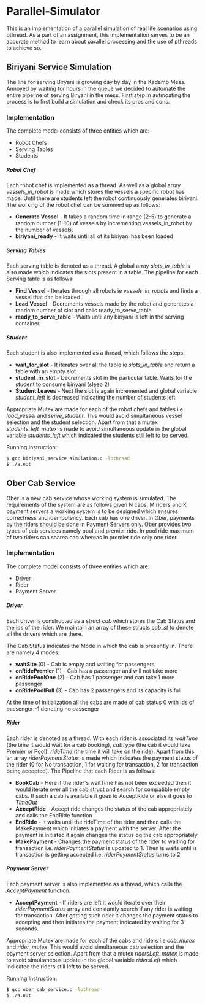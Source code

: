 # Parallel-Simulator

This is an implementation of a parallel simulation of real life scenarios using pthread. As a part of an assignment, this implementation serves to be an accurate method to learn about parallel processing and the use of pthreads to achieve so.

## Biriyani Service Simulation
The line for serving Biryani is growing day by day in the Kadamb Mess. Annoyed by waiting for hours in the queue we decided to automate the entire pipeline of serving Biryani in the mess. First step in autmoating the process is to first build a simulation and check its pros and cons.

### Implementation
The complete model consists of three entities which are:
 - Robot Chefs
 - Serving Tables
 - Students

##### Robot Chef
Each robot chef is implemented as a thread. As well as a global array *vessels_in_robot* is made which stores the vessels a specific robot has made. Until there are students left the robot continuously generates biriyani. The working of the robot chef can be summed up as follows:

 - **Generate Vessel** - It takes a random time in range (2-5) to generate a random number (1-10) of vessels by incrementing vessels_in_robot by the number of vessels.
 - **biriyani_ready** - It waits until all of its biriyani has been loaded

##### Serving Tables
Each serving table is denoted as a thread. A global array *slots_in_table* is also made which indicates the slots present in a table.
The pipeline for each Serving table is as follows:

 - **Find Vessel** - Iterates through all robots ie *vessels_in_robots* and finds a vessel that can be loaded
 - **Load Vessel** - Decrements vessels made by the robot and generates a random number of slot and calls ready_to_serve_table
 - **ready_to_serve_table** - Waits until any biriyani is left in the serving container.

##### Student
Each student is also implemented as a thread, which follows the steps:

 - **wait_for_slot** - It iterates over all the table ie *slots_in_table* and return a table with an empty slot
 - **student_in_slot** - Decrements slot in the particular table. Waits for the student to consume biriyani (sleep 2)
 - **Student Leaves** - Next the slot is again incremented and global variable *student_left* is decreased indicating the number of students left

Appropriate Mutex are made for each of the robot chefs and tables i.e *load_vessel* and *serve_student*. This would avoid simultaneous vessel selection and the student selection. Apart from that a mutex *students_left_mutex* is made to avoid simultaneous update in the global variable *students_left* which indicated the students still left to be served.

Running Instruction:

```sh
$ gcc biriyani_service_simulation.c -lpthread
$ ./a.out
```

## Ober Cab Service
Ober is a new cab service whose working system is simulated. The requirements of the system are as follows given N cabs, M riders and K payment servers a working system is to be designed which ensures correctness and idempotency. Each cab has one driver. In Ober, payments by the riders should be done in Payment Servers only. Ober provides two types of cab services namely pool and premier ride. In pool ride maximum of two riders can sharea cab whereas in premier ride only one rider.

### Implementation
The complete model consists of three entities which are:
 - Driver
 - Rider
 - Payment Server

##### Driver
Each driver is constructed as a struct *cab* which stores the Cab Status and the ids of the rider. We maintain an array of these structs *cab_st* to denote all the drivers which are there.

The Cab Status indicates the Mode in which the cab is presently in. There are namely 4 modes:
 - **waitSite** (0) - Cab is empty and waiting for passengers
 - **onRidePremier** (1) - Cab has a passenger and will not take more
 - **onRidePoolOne** (2) - Cab has 1 passenger and can take 1 more passenger
 - **onRidePoolFull** (3) - Cab has 2 passengers and its capacity is full

At the time of initialization all the cabs are made of cab status 0 with ids of passenger -1 denoting no passenger

##### Rider
Each rider is denoted as a thread. With each rider is associated its *waitTime* (the time it would wait for a cab booking), *cabType* (the cab it would take Premier or Pool), *rideTime* (the time it will take on the ride). Apart from this an array *riderPaymentStatus* is made which indicates the payment status of the rider (0 for No transaction, 1 for waiting for transaction, 2 for transaction being accepted).
The Pipeline that each Rider is as follows:
 - **BookCab** - Here if the rider's waitTime has not been exceeded then it would iterate over all the cab struct and search for compatible empty cabs. If such a cab is available it goes to AcceptRide or else it goes to *TimeOut*
 - **AcceptRide** - Accept ride changes the status of the cab appropriately and calls the EndRide function
 - **EndRide** - It waits until the rideTime of the rider and then calls the MakePayment which initiates a payment with the server. After the payment is initiated it again changes the status og the cab appropriately
 - **MakePayment** - Changes the payment status of the rider to waiting for transaction i.e. *riderPaymentStatus* is updated to 1. Then is waits until is transaction is getting accepted i.e. *riderPaymentStatus* turns to 2

##### Payment Server
Each payment server is also implemented as a thread, which calls the *AcceptPayment* function.
 - **AcceptPayment** - If riders are left it would iterate over their *riderPaymentStatus* array and constantly search if any rider is waiting for transaction. After getting such rider it changes the payment status to accepting and then initiates the payment indicated by waiting for 3 seconds.

Appropriate Mutex are made for each of the cabs and riders i.e *cab_mutex* and *rider_mutex*. This would avoid simultaneous cab selection and the payment server selection. Apart from that a mutex *ridersLeft_mutex* is made to avoid simultaneous update in the global variable *ridersLeft* which indicated the riders still left to be served.

Running Instruction:

```sh
$ gcc ober_cab_service.c -lpthread
$ ./a.out
```